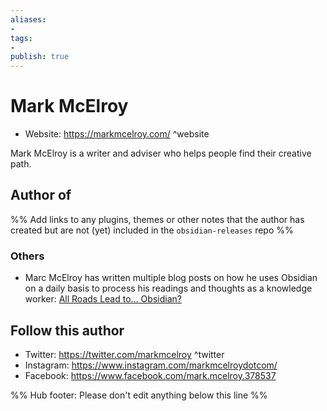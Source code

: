 ```yaml
---
aliases:
- 
tags:
- 
publish: true
---
```


# Mark McElroy

<!-- - GitHub: []() ^github -->
<!-- - Discord: `@` ^discord-->
- Website: <https://markmcelroy.com/> ^website
<!-- - [[Publish sites|Publish site]]: <https://> ^publish-->
 
Mark McElroy is a writer and adviser who helps people find their creative path.

## Author of

%% Add links to any plugins, themes or other notes that the author has created but are not (yet) included in the `obsidian-releases` repo %%

<!--
### Unlisted plugins
-->

### Others
- Marc McElroy has written multiple blog posts on how he uses Obsidian on a daily basis to process his readings and thoughts as a knowledge worker: [All Roads Lead to… Obsidian?](https://markmcelroy.com/all-roads-lead-to-obsidian/)

<!--
## Sponsor this author
-->

<!-- - [[GitHub sponsors]]: []() ^github-sponsor-->
<!-- - [[Buy me a coffee]]: <https://> ^buy-me-a-coffee-->
<!-- - [[PayPal]]: <https://> ^paypal-->
<!-- - [[Patreon]]: <https://> ^patreon-->

## Follow this author

<!-- [[YouTube Channels|On YouTube]]: <> ^youtube -->
- Twitter: <https://twitter.com/markmcelroy> ^twitter
- Instagram: <https://www.instagram.com/markmcelroydotcom/>
- Facebook: <https://www.facebook.com/mark.mcelroy.378537>

%% Hub footer: Please don't edit anything below this line %%
